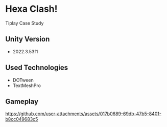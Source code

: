 # Hexa Clash!
Tiplay Case Study

## Unity Version
- 2022.3.53f1

## Used Technologies
- DOTween
- TextMeshPro

## Gameplay
https://github.com/user-attachments/assets/017b0689-69db-47b5-8401-b8cc049683c5
